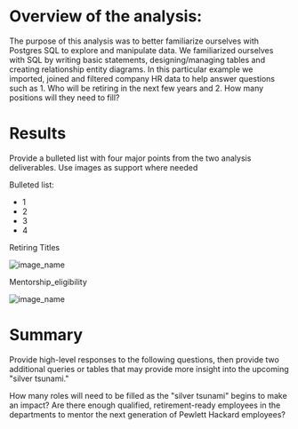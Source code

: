 # Overview of the analysis: 

The purpose of this analysis was to better familiarize ourselves with Postgres SQL to explore and manipulate data. We familiarized ourselves with SQL by writing basic statements, designing/managing tables and creating relationship entity diagrams. In this particular example we imported, joined and filtered company HR data to help answer questions such as 1. Who will be retiring in the next few years and 2. How many positions will they need to fill?

# Results

Provide a bulleted list with four major points from the two analysis deliverables. Use images as support where needed

Bulleted list:
* 1
* 2
* 3
* 4

Retiring Titles

![image_name](https://github.com/niklasax/Pewlett-Hackard-Analysis/blob/main/Unique_titles%20summary.png)

Mentorship_eligibility

![image_name](https://github.com/niklasax/Pewlett-Hackard-Analysis/blob/main/Mentorship_eligibility%20summary.png)


# Summary 

Provide high-level responses to the following questions, then provide two additional queries or tables that may provide more insight into the upcoming "silver tsunami."

How many roles will need to be filled as the "silver tsunami" begins to make an impact?
Are there enough qualified, retirement-ready employees in the departments to mentor the next generation of Pewlett Hackard employees?
